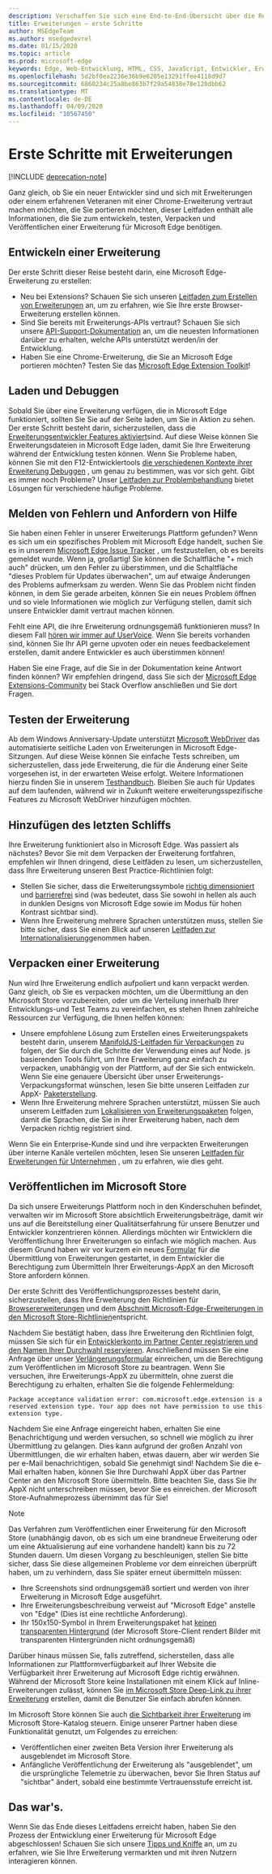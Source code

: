 ```yaml
---
description: Verschaffen Sie sich eine End-to-End-Übersicht über die Reise von der ersten Entwicklung bis zur Verpackung von Microsoft Edge-Erweiterungen.
title: Erweiterungen – erste Schritte
author: MSEdgeTeam
ms.author: msedgedevrel
ms.date: 01/15/2020
ms.topic: article
ms.prod: microsoft-edge
keywords: Edge, Web-Entwicklung, HTML, CSS, JavaScript, Entwickler, Erweiterungen
ms.openlocfilehash: 5d2bf0ea2236e36b9e6205e13291ffee4118d9d7
ms.sourcegitcommit: 6860234c25a8be863b7f29a54838e78e120dbb62
ms.translationtype: MT
ms.contentlocale: de-DE
ms.lasthandoff: 04/09/2020
ms.locfileid: "10567450"
---
```

# Erste Schritte mit Erweiterungen  

[!INCLUDE [deprecation-note](includes/deprecation-note.md)]  

Ganz gleich, ob Sie ein neuer Entwickler sind und sich mit Erweiterungen oder einem erfahrenen Veteranen mit einer Chrome-Erweiterung vertraut machen möchten, die Sie portieren möchten, dieser Leitfaden enthält alle Informationen, die Sie zum entwickeln, testen, Verpacken und Veröffentlichen einer Erweiterung für Microsoft Edge benötigen. 

## Entwickeln einer Erweiterung

Der erste Schritt dieser Reise besteht darin, eine Microsoft Edge-Erweiterung zu erstellen: 
- Neu bei Extensions? Schauen Sie sich unseren [Leitfaden zum Erstellen von Erweiterungen](./guides/creating-an-extension.md) an, um zu erfahren, wie Sie Ihre erste Browser-Erweiterung erstellen können. 
- Sind Sie bereits mit Erweiterungs-APIs vertraut? Schauen Sie sich unsere [API-Support-Dokumentation](./api-support.md) an, um die neuesten Informationen darüber zu erhalten, welche APIs unterstützt werden/in der Entwicklung. 
- Haben Sie eine Chrome-Erweiterung, die Sie an Microsoft Edge portieren möchten? Testen Sie das [Microsoft Edge Extension Toolkit](./guides/porting-chrome-extensions.md)!

## Laden und Debuggen

Sobald Sie über eine Erweiterung verfügen, die in Microsoft Edge funktioniert, sollten Sie Sie auf der Seite laden, um Sie in Aktion zu sehen. Der erste Schritt besteht darin, sicherzustellen, dass die [Erweiterungsentwickler Features aktiviert](./guides/adding-and-removing-extensions.md)sind. Auf diese Weise können Sie Erweiterungsdateien in Microsoft Edge laden, damit Sie Ihre Erweiterung während der Entwicklung testen können. Wenn Sie Probleme haben, können Sie mit den F12-Entwicklertools [die verschiedenen Kontexte ihrer Erweiterung Debuggen](./guides/debugging-extensions.md) , um genau zu bestimmen, was vor sich geht. Gibt es immer noch Probleme? Unser [Leitfaden zur Problembehandlung](./troubleshooting.md) bietet Lösungen für verschiedene häufige Probleme. 

## Melden von Fehlern und Anfordern von Hilfe

Sie haben einen Fehler in unserer Erweiterungs Plattform gefunden? Wenn es sich um ein spezifisches Problem mit Microsoft Edge handelt, suchen Sie es in unserem [Microsoft Edge Issue Tracker](https://developer.microsoft.com/microsoft-edge/platform/issues/) , um festzustellen, ob es bereits gemeldet wurde. Wenn ja, großartig! Sie können die Schaltfläche "+ mich auch" drücken, um den Fehler zu überstimmen, und die Schaltfläche "dieses Problem für Updates überwachen", um auf etwaige Änderungen des Problems aufmerksam zu werden. Wenn Sie das Problem nicht finden können, in dem Sie gerade arbeiten, können Sie ein neues Problem öffnen und so viele Informationen wie möglich zur Verfügung stellen, damit sich unsere Entwickler damit vertraut machen können. 

Fehlt eine API, die ihre Erweiterung ordnungsgemäß funktionieren muss? In diesem Fall [hören wir immer auf UserVoice](https://wpdev.uservoice.com/forums/257854-microsoft-edge-developer/category/87962-extensions). Wenn Sie bereits vorhanden sind, können Sie Ihr API gerne upvoten oder ein neues feedbackelement erstellen, damit andere Entwickler es auch überstimmen können! 

Haben Sie eine Frage, auf die Sie in der Dokumentation keine Antwort finden können? Wir empfehlen dringend, dass Sie sich der [Microsoft Edge Extensions-Community](https://stackoverflow.com/questions/tagged/microsoft-edge-extension) bei Stack Overflow anschließen und Sie dort Fragen.

## Testen der Erweiterung

Ab dem Windows Anniversary-Update unterstützt [Microsoft WebDriver](../dev-guide/tools/webdriver.md) das automatisierte seitliche Laden von Erweiterungen in Microsoft Edge-Sitzungen. Auf diese Weise können Sie einfache Tests schreiben, um sicherzustellen, dass jede Erweiterung, die für die Änderung einer Seite vorgesehen ist, in der erwarteten Weise erfolgt. Weitere Informationen hierzu finden Sie in unserem [Testhandbuch](./guides/packaging/creating-and-testing-extension-packages.md#automated-testing-with-webdriver). Bleiben Sie auch für Updates auf dem laufenden, während wir in Zukunft weitere erweiterungsspezifische Features zu Microsoft WebDriver hinzufügen möchten.

## Hinzufügen des letzten Schliffs

Ihre Erweiterung funktioniert also in Microsoft Edge. Was passiert als nächstes? Bevor Sie mit dem Verpacken der Erweiterung fortfahren, empfehlen wir Ihnen dringend, diese Leitfäden zu lesen, um sicherzustellen, dass Ihre Erweiterung unseren Best Practice-Richtlinien folgt: 
- Stellen Sie sicher, dass die Erweiterungssymbole [richtig dimensioniert](./guides/design.md) und [barrierefrei](./guides/accessibility.md) sind (was bedeutet, dass Sie sowohl in hellen als auch in dunklen Designs von Microsoft Edge sowie im Modus für hohen Kontrast sichtbar sind). 
- Wenn Ihre Erweiterung mehrere Sprachen unterstützen muss, stellen Sie bitte sicher, dass Sie einen Blick auf unseren [Leitfaden zur Internationalisierung](./guides/internationalization.md)genommen haben. 

## Verpacken einer Erweiterung

Nun wird Ihre Erweiterung endlich aufpoliert und kann verpackt werden. Ganz gleich, ob Sie es verpacken möchten, um die Übermittlung an den Microsoft Store vorzubereiten, oder um die Verteilung innerhalb Ihrer Entwicklungs-und Test Teams zu vereinfachen, es stehen Ihnen zahlreiche Ressourcen zur Verfügung, die Ihnen helfen können: 

- Unsere empfohlene Lösung zum Erstellen eines Erweiterungspakets besteht darin, unserem [ManifoldJS-Leitfaden für Verpackungen](./guides/packaging/using-manifoldjs-to-package-extensions.md) zu folgen, der Sie durch die Schritte der Verwendung eines auf Node. js basierenden Tools führt, um Ihre Erweiterung ganz einfach zu verpacken, unabhängig von der Plattform, auf der Sie sich entwickeln. Wenn Sie eine genauere Übersicht über unser Erweiterungs-Verpackungsformat wünschen, lesen Sie bitte unseren Leitfaden zur AppX- [Paketerstellung](./guides/packaging/creating-and-testing-extension-packages.md#preparing-the-submission-folder). 
- Wenn Ihre Erweiterung mehrere Sprachen unterstützt, müssen Sie auch unserem Leitfaden zum [Lokalisieren von Erweiterungspaketen](./guides/packaging/localizing-extension-packages.md) folgen, damit die Sprachen, die Sie in ihrer Erweiterung haben, nach dem Verpacken richtig registriert sind. 

Wenn Sie ein Enterprise-Kunde sind und ihre verpackten Erweiterungen über interne Kanäle verteilen möchten, lesen Sie unseren [Leitfaden für Erweiterungen für Unternehmen](./extensions-for-enterprise.md) , um zu erfahren, wie dies geht.  

## Veröffentlichen im Microsoft Store

Da sich unsere Erweiterungs Plattform noch in den Kinderschuhen befindet, verwalten wir im Microsoft Store absichtlich Erweiterungsbeiträge, damit wir uns auf die Bereitstellung einer Qualitätserfahrung für unsere Benutzer und Entwickler konzentrieren können. Allerdings möchten wir Entwicklern die Veröffentlichung Ihrer Erweiterungen so einfach wie möglich machen. Aus diesem Grund haben wir vor kurzem ein neues [Formular](https://aka.ms/extension-request) für die Übermittlung von Erweiterungen gestartet, in dem Entwickler die Berechtigung zum Übermitteln Ihrer Erweiterungs-AppX an den Microsoft Store anfordern können.
 

Der erste Schritt des Veröffentlichungsprozesses besteht darin, sicherzustellen, dass Ihre Erweiterung den Richtlinien für [Browsererweiterungen](./microsoft-browser-extension-policy.md) und dem [Abschnitt Microsoft-Edge-Erweiterungen in den Microsoft Store-Richtlinien](https://msdn.microsoft.com/library/windows/apps/dn764944.aspx#pol_10_12)entspricht. 

Nachdem Sie bestätigt haben, dass Ihre Erweiterung den Richtlinien folgt, müssen Sie sich für ein [Entwicklerkonto im Partner Center registrieren und den Namen Ihrer Durchwahl reservieren](./guides/packaging/extensions-in-the-windows-dev-center.md). Anschließend müssen Sie eine Anfrage über unser [Verlängerungsformular](https://aka.ms/extension-request) einreichen, um die Berechtigung zum Veröffentlichen im Microsoft Store zu beantragen. Wenn Sie versuchen, ihre Erweiterungs-AppX zu übermitteln, ohne zuerst die Berechtigung zu erhalten, erhalten Sie die folgende Fehlermeldung:

`Package acceptance validation error: com.microsoft.edge.extension is a reserved extension type. Your app does not have permission to use this extension type.`

Nachdem Sie eine Anfrage eingereicht haben, erhalten Sie eine Benachrichtigung und werden versuchen, so schnell wie möglich zu ihrer Übermittlung zu gelangen. Dies kann aufgrund der großen Anzahl von Übermittlungen, die wir erhalten haben, etwas dauern, aber wir werden Sie per e-Mail benachrichtigen, sobald Sie genehmigt sind! Nachdem Sie die e-Mail erhalten haben, können Sie Ihre Durchwahl AppX über das Partner Center an den Microsoft Store übermitteln. Bitte beachten Sie, dass Sie Ihr AppX nicht unterschreiben müssen, bevor Sie es einreichen. der Microsoft Store-Aufnahmeprozess übernimmt das für Sie!
 
> [!NOTE]
> Das Verfahren zum Veröffentlichen einer Erweiterung für den Microsoft Store (unabhängig davon, ob es sich um eine brandneue Erweiterung oder um eine Aktualisierung auf eine vorhandene handelt) kann bis zu 72 Stunden dauern. Um diesen Vorgang zu beschleunigen, stellen Sie bitte sicher, dass Sie diese allgemeinen Probleme vor dem einreichen überprüft haben, um zu verhindern, dass Sie später erneut übermitteln müssen: 
> - Ihre Screenshots sind ordnungsgemäß sortiert und werden von ihrer Erweiterung in Microsoft Edge ausgeführt. 
> - Ihre Erweiterungsbeschreibung verweist auf "Microsoft Edge" anstelle von "Edge" (Dies ist eine rechtliche Anforderung). 
> - Ihr 150x150-Symbol in Ihrem Erweiterungspaket hat [keinen transparenten Hintergrund](./guides/design.md#microsoft-store-icon) (der Microsoft Store-Client rendert Bilder mit transparenten Hintergründen nicht ordnungsgemäß) 

Darüber hinaus müssen Sie, falls zutreffend, sicherstellen, dass alle Informationen zur Plattformverfügbarkeit auf Ihrer Website die Verfügbarkeit ihrer Erweiterung auf Microsoft Edge richtig erwähnen. Während der Microsoft Store keine Installationen mit einem Klick auf Inline-Erweiterungen zulässt, können Sie [im Microsoft Store Deep-Link zu ihrer Erweiterung](./tips-and-tricks.md#get-a-direct-link-to-your-extension-in-the-microsoft-store) erstellen, damit die Benutzer Sie einfach abrufen können. 

Im Microsoft Store können Sie auch [die Sichtbarkeit ihrer Erweiterung](https://blogs.windows.com/buildingapps/2015/09/10/managing-hidden-apps-beta-apps-and-visibility-of-in-app-purchases-in-dev-center/) im Microsoft Store-Katalog steuern. Einige unserer Partner haben diese Funktionalität genutzt, um Folgendes zu erreichen: 
- Veröffentlichen einer zweiten Beta Version ihrer Erweiterung als ausgeblendet im Microsoft Store.
- Anfängliche Veröffentlichung der Erweiterung als "ausgeblendet", um die ursprüngliche Telemetrie zu überwachen, bevor Sie Ihren Status auf "sichtbar" ändert, sobald eine bestimmte Vertrauensstufe erreicht ist.

## Das war's.

Wenn Sie das Ende dieses Leitfadens erreicht haben, haben Sie den Prozess der Entwicklung einer Erweiterung für Microsoft Edge abgeschlossen! Schauen Sie sich unsere [Tipps und Kniffe](./tips-and-tricks.md) an, um zu erfahren, wie Sie Ihre Erweiterung vermarkten und mit ihren Nutzern interagieren können.
